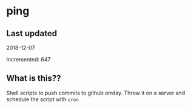 # ping

## Last updated
2018-12-07

Incremented: 647

## What is this??
Shell scripts to push commits to github errday. Throw it on a server and schedule the script with `cron`
